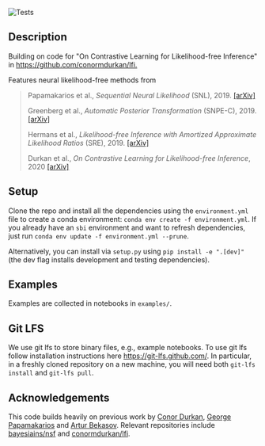 ![Tests](https://github.com/mackelab/sbi/workflows/Tests/badge.svg?branch=master)

## Description
Building on code for "On Contrastive Learning for Likelihood-free Inference" in <https://github.com/conormdurkan/lfi.>

Features neural likelihood-free methods from

> Papamakarios et al., _Sequential Neural Likelihood_ (SNL), 2019. [[arXiv]](https://arxiv.org/abs/1805.07226)
>
>Greenberg et al., _Automatic Posterior Transformation_ (SNPE-C), 2019. [[arXiv]](https://arxiv.org/abs/1905.07488)
>
>Hermans et al., _Likelihood-free Inference with Amortized Approximate Likelihood Ratios_ (SRE), 2019.  [[arXiv]](https://arxiv.org/abs/1903.04057)
>
>Durkan et al., _On Contrastive Learning for Likelihood-free Inference_, 2020 [[arXiv]](https://arxiv.org/abs/2002.03712) 

## Setup
Clone the repo and install all the dependencies using the `environment.yml` file to create a conda environment: `conda env create -f environment.yml`. If you already have an `sbi` environment and want to refresh dependencies, just run `conda env update -f environment.yml --prune`.

Alternatively, you can install via `setup.py` using `pip install -e ".[dev]"` (the dev flag installs development and testing dependencies).

## Examples

Examples are collected in notebooks in `examples/`.

## Git LFS

We use git lfs to store binary files, e.g., example notebooks. To use git lfs follow installation instructions here https://git-lfs.github.com/. In particular, in a freshly cloned repository on a new machine, you will need both `git-lfs install` and `git-lfs pull`.

## Acknowledgements
This code builds heavily on previous work by [Conor Durkan](https://conormdurkan.github.io/), [George Papamakarios](https://gpapamak.github.io/) and [Artur Bekasov](https://arturbekasov.github.io/).
Relevant repositories include [bayesiains/nsf](https://github.com/bayesiains/nsf) and [conormdurkan/lfi](https://github.com/conormdurkan/lfi). 
